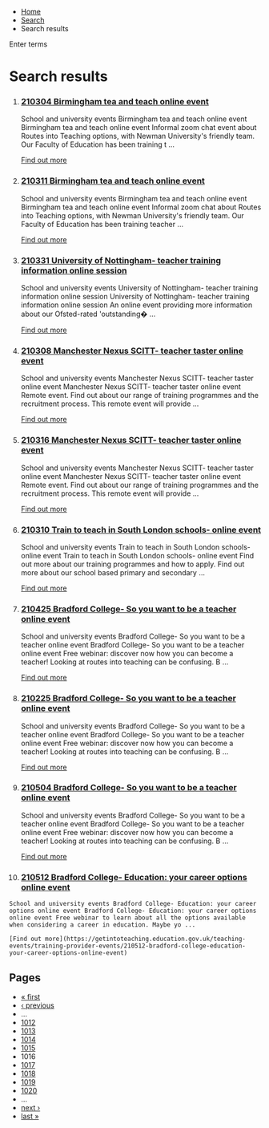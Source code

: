 *   [Home](/)
*   [Search](/search)
*   Search results

Enter terms 

Search results
==============

1.  ### [210304 Birmingham tea and teach online event](https://getintoteaching.education.gov.uk/teaching-events/training-provider-events/210304-birmingham-tea-and-teach-online-event)
    
    School and university events Birmingham tea and teach online event Birmingham tea and teach online event Informal zoom chat event about Routes into Teaching options, with Newman University's friendly team. Our Faculty of Education has been training t ...
    
    [Find out more](https://getintoteaching.education.gov.uk/teaching-events/training-provider-events/210304-birmingham-tea-and-teach-online-event)
    
2.  ### [210311 Birmingham tea and teach online event](https://getintoteaching.education.gov.uk/teaching-events/training-provider-events/210311-birmingham-tea-and-teach-online-event)
    
    School and university events Birmingham tea and teach online event Birmingham tea and teach online event Informal zoom chat about Routes into Teaching options, with Newman University's friendly team. Our Faculty of Education has been training teacher ...
    
    [Find out more](https://getintoteaching.education.gov.uk/teaching-events/training-provider-events/210311-birmingham-tea-and-teach-online-event)
    
3.  ### [210331 University of Nottingham- teacher training information online session](https://getintoteaching.education.gov.uk/teaching-events/training-provider-events/210331-university-of-nottingham-teacher-training-information-online-session)
    
    School and university events University of Nottingham- teacher training information online session University of Nottingham- teacher training information online session An online event providing more information about our Ofsted-rated 'outstanding� ...
    
    [Find out more](https://getintoteaching.education.gov.uk/teaching-events/training-provider-events/210331-university-of-nottingham-teacher-training-information-online-session)
    
4.  ### [210308 Manchester Nexus SCITT- teacher taster online event](https://getintoteaching.education.gov.uk/teaching-events/training-provider-events/210308-manchester-nexus-scitt-teacher-taster-online-event)
    
    School and university events Manchester Nexus SCITT- teacher taster online event Manchester Nexus SCITT- teacher taster online event Remote event. Find out about our range of training programmes and the recruitment process. This remote event will provide ...
    
    [Find out more](https://getintoteaching.education.gov.uk/teaching-events/training-provider-events/210308-manchester-nexus-scitt-teacher-taster-online-event)
    
5.  ### [210316 Manchester Nexus SCITT- teacher taster online event](https://getintoteaching.education.gov.uk/teaching-events/training-provider-events/210316-manchester-nexus-scitt-teacher-taster-online-event)
    
    School and university events Manchester Nexus SCITT- teacher taster online event Manchester Nexus SCITT- teacher taster online event Remote event. Find out about our range of training programmes and the recruitment process. This remote event will provide ...
    
    [Find out more](https://getintoteaching.education.gov.uk/teaching-events/training-provider-events/210316-manchester-nexus-scitt-teacher-taster-online-event)
    
6.  ### [210310 Train to teach in South London schools- online event](https://getintoteaching.education.gov.uk/teaching-events/training-provider-events/210310-train-to-teach-in-south-london-schools-online-event)
    
    School and university events Train to teach in South London schools- online event Train to teach in South London schools- online event Find out more about our training programmes and how to apply. Find out more about our school based primary and secondary ...
    
    [Find out more](https://getintoteaching.education.gov.uk/teaching-events/training-provider-events/210310-train-to-teach-in-south-london-schools-online-event)
    
7.  ### [210425 Bradford College- So you want to be a teacher online event](https://getintoteaching.education.gov.uk/teaching-events/training-provider-events/210425-bradford-college-so-you-want-to-be-a-teacher-online-event)
    
    School and university events Bradford College- So you want to be a teacher online event Bradford College- So you want to be a teacher online event Free webinar: discover now how you can become a teacher! Looking at routes into teaching can be confusing. B ...
    
    [Find out more](https://getintoteaching.education.gov.uk/teaching-events/training-provider-events/210425-bradford-college-so-you-want-to-be-a-teacher-online-event)
    
8.  ### [210225 Bradford College- So you want to be a teacher online event](https://getintoteaching.education.gov.uk/teaching-events/training-provider-events/210225-bradford-college-so-you-want-to-be-a-teacher-online-event)
    
    School and university events Bradford College- So you want to be a teacher online event Bradford College- So you want to be a teacher online event Free webinar: discover now how you can become a teacher! Looking at routes into teaching can be confusing. B ...
    
    [Find out more](https://getintoteaching.education.gov.uk/teaching-events/training-provider-events/210225-bradford-college-so-you-want-to-be-a-teacher-online-event)
    
9.  ### [210504 Bradford College- So you want to be a teacher online event](https://getintoteaching.education.gov.uk/teaching-events/training-provider-events/210504-bradford-college-so-you-want-to-be-a-teacher-online-event)
    
    School and university events Bradford College- So you want to be a teacher online event Bradford College- So you want to be a teacher online event Free webinar: discover now how you can become a teacher! Looking at routes into teaching can be confusing. B ...
    
    [Find out more](https://getintoteaching.education.gov.uk/teaching-events/training-provider-events/210504-bradford-college-so-you-want-to-be-a-teacher-online-event)
    
10.  ### [210512 Bradford College- Education: your career options online event](https://getintoteaching.education.gov.uk/teaching-events/training-provider-events/210512-bradford-college-education-your-career-options-online-event)
    
    School and university events Bradford College- Education: your career options online event Bradford College- Education: your career options online event Free webinar to learn about all the options available when considering a career in education. Maybe yo ...
    
    [Find out more](https://getintoteaching.education.gov.uk/teaching-events/training-provider-events/210512-bradford-college-education-your-career-options-online-event)
    

Pages
-----

*   [« first](/search/site "Go to first page")
*   [‹ previous](/search/site?page=1014 "Go to previous page")
*   …
*   [1012](/search/site?page=1011 "Go to page 1012")
*   [1013](/search/site?page=1012 "Go to page 1013")
*   [1014](/search/site?page=1013 "Go to page 1014")
*   [1015](/search/site?page=1014 "Go to page 1015")
*   1016
*   [1017](/search/site?page=1016 "Go to page 1017")
*   [1018](/search/site?page=1017 "Go to page 1018")
*   [1019](/search/site?page=1018 "Go to page 1019")
*   [1020](/search/site?page=1019 "Go to page 1020")
*   …
*   [next ›](/search/site?page=1016 "Go to next page")
*   [last »](/search/site?page=1032 "Go to last page")